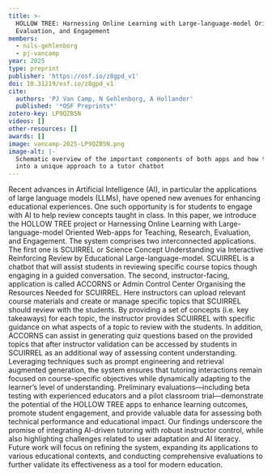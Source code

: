 ```yaml
---
title: >-
  HOLLOW TREE: Harnessing Online Learning with Large-language-model Oriented Web-apps for Teaching, Research,
  Evaluation, and Engagement
members:
  - nils-gehlenborg
  - pj-vancamp
year: 2025
type: preprint
publisher: 'https://osf.io/z8gpd_v1'
doi: 10.31219/osf.io/z8gpd_v1
cite:
  authors: 'PJ Van Camp, N Gehlenborg, A Hollander'
  published: '*OSF Preprints*'
zotero-key: LP9QZB5N
videos: []
other-resources: []
awards: []
image: vancamp-2025-LP9QZB5N.png
image-alt: |-
  Schematic overview of the important components of both apps and how they combine
  into a unique approach to a tutor chatbot
---
```

Recent advances in Artificial Intelligence (AI), in particular the applications of large language models (LLMs), have opened new avenues for enhancing educational experiences. One such opportunity is for students to engage with AI to help review concepts taught in class. In this paper, we introduce the HOLLOW TREE project or Harnessing Online Learning with Large-language-model Oriented Web-apps for Teaching, Research, Evaluation, and Engagement. The system comprises two interconnected applications. The first one is SCUIRREL or Science Concept Understanding via Interactive Reinforcing Review by Educational Large-language-model. SCUIRREL is a chatbot that will assist students in reviewing specific course topics though engaging in a guided conversation. The second, instructor-facing, application is called ACCORNS or Admin Control Center Organising the Resources Needed for SCUIRREL. Here instructors can upload relevant course materials and create or manage specific topics that SCUIRREL should review with the students. By providing a set of concepts (i.e. key takeaways) for each topic, the instructor provides SCUIRREL with specific guidance on what aspects of a topic to review with the students. In addition, ACCORNS can assist in generating quiz questions based on the provided topics that after instructor validation can be accessed by students in SCUIRREL as an additional way of assessing content understanding. Leveraging techniques such as prompt engineering and retrieval augmented generation, the system ensures that tutoring interactions remain focused on course-specific objectives while dynamically adapting to the learner’s level of understanding. Preliminary evaluations—including beta testing with experienced educators and a pilot classroom trial—demonstrate the potential of the HOLLOW TREE apps to enhance learning outcomes, promote student engagement, and provide valuable data for assessing both technical performance and educational impact. Our findings underscore the promise of integrating AI-driven tutoring with robust instructor control, while also highlighting challenges related to user adaptation and AI literacy. Future work will focus on refining the system, expanding its applications to various educational contexts, and conducting comprehensive evaluations to further validate its effectiveness as a tool for modern education.
